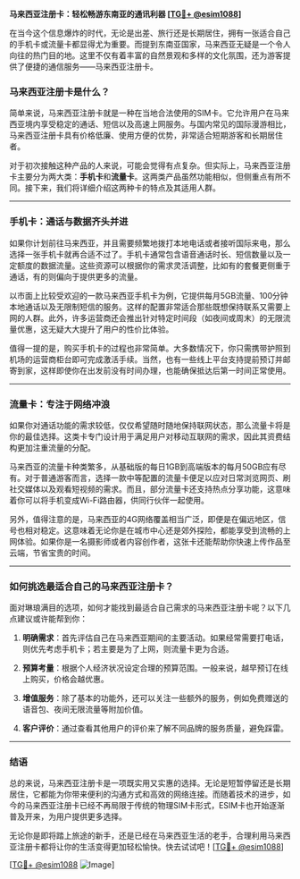 **马来西亚注册卡：轻松畅游东南亚的通讯利器 [[TG💪+ @esim1088](https://t.me/s/esim1088)]**

在当今这个信息爆炸的时代，无论是出差、旅行还是长期居住，拥有一张适合自己的手机卡或流量卡都显得尤为重要。而提到东南亚国家，马来西亚无疑是一个令人向往的热门目的地。这里不仅有着丰富的自然景观和多样的文化氛围，还为游客提供了便捷的通信服务——马来西亚注册卡。

### 马来西亚注册卡是什么？

简单来说，马来西亚注册卡就是一种在当地合法使用的SIM卡。它允许用户在马来西亚境内享受稳定的通话、短信以及高速上网服务。与国内常见的国际漫游相比，马来西亚注册卡具有价格低廉、使用方便的优势，非常适合短期游客和长期居住者。

对于初次接触这种产品的人来说，可能会觉得有点复杂。但实际上，马来西亚注册卡主要分为两大类：**手机卡**和**流量卡**。这两类产品虽然功能相似，但侧重点有所不同。接下来，我们将详细介绍这两种卡的特点及其适用人群。

---

### 手机卡：通话与数据齐头并进

如果你计划前往马来西亚，并且需要频繁地拨打本地电话或者接听国际来电，那么选择一张手机卡就再合适不过了。手机卡通常包含语音通话时长、短信数量以及一定额度的数据流量。这些资源可以根据你的需求灵活调整，比如有的套餐更侧重于通话，有的则偏向于提供更多的流量。

以市面上比较受欢迎的一款马来西亚手机卡为例，它提供每月5GB流量、100分钟本地通话以及无限制短信的服务。这样的配置非常适合那些既想保持联系又需要上网的人群。此外，许多运营商还会推出针对特定时间段（如夜间或周末）的无限流量优惠，这无疑大大提升了用户的性价比体验。

值得一提的是，购买手机卡的过程也非常简单。大多数情况下，你只需携带护照到机场的运营商柜台即可完成激活手续。当然，也有一些线上平台支持提前预订并邮寄到家，这样即使你在出发前没有时间办理，也能确保抵达后第一时间正常使用。

---

### 流量卡：专注于网络冲浪

如果你对通话功能的需求较低，仅仅希望随时随地保持联网状态，那么流量卡将是你的最佳选择。这类卡专门设计用于满足用户对移动互联网的需求，因此其资费结构更加注重流量的分配。

马来西亚的流量卡种类繁多，从基础版的每日1GB到高端版本的每月50GB应有尽有。对于普通游客而言，选择一款中等配置的流量卡便足以应对日常浏览网页、刷社交媒体以及观看短视频的需求。而且，部分流量卡还支持热点分享功能，这意味着你可以将手机变成Wi-Fi路由器，供同行伙伴一起使用。

另外，值得注意的是，马来西亚的4G网络覆盖相当广泛，即便是在偏远地区，信号也相对稳定。这意味着无论你是在城市中心还是郊外探险，都能享受到流畅的上网体验。如果你是一名摄影师或者内容创作者，这张卡还能帮助你快速上传作品至云端，节省宝贵的时间。

---

### 如何挑选最适合自己的马来西亚注册卡？

面对琳琅满目的选项，如何才能找到最适合自己需求的马来西亚注册卡呢？以下几点建议或许能帮到你：

1. **明确需求**：首先评估自己在马来西亚期间的主要活动。如果经常需要打电话，则优先考虑手机卡；若主要是为了上网，则流量卡更为合适。
   
2. **预算考量**：根据个人经济状况设定合理的预算范围。一般来说，越早预订在线上购买，价格会越优惠。

3. **增值服务**：除了基本的功能外，还可以关注一些额外的服务，例如免费赠送的语音包、夜间无限流量等附加价值。

4. **客户评价**：通过查看其他用户的评价来了解不同品牌的服务质量，避免踩雷。

---

### 结语

总的来说，马来西亚注册卡是一项既实用又实惠的选择。无论是短暂停留还是长期居住，它都能为你带来便利的沟通方式和高效的网络连接。而随着技术的进步，如今的马来西亚注册卡已经不再局限于传统的物理SIM卡形式，ESIM卡也开始逐渐普及开来，为用户提供更多选择。

无论你是即将踏上旅途的新手，还是已经在马来西亚生活的老手，合理利用马来西亚注册卡都将让你的生活变得更加轻松愉快。快去试试吧！[[TG💪+ @esim1088](https://t.me/s/esim1088)]

[[TG💪+ @esim1088](https://t.me/s/esim1088) ![Image](https://i.postimg.cc/4NQfJmqS/Snipaste-2025-05-13-00-14-12.png)]